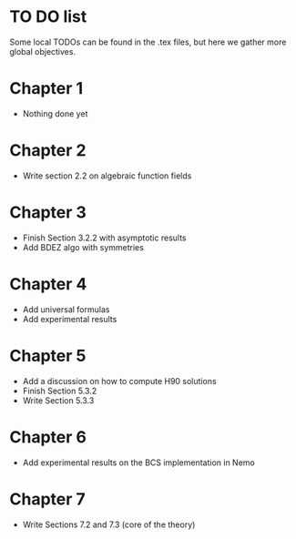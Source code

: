 TO DO list
==========

Some local TODOs can be found in the .tex files, but here we gather more global
objectives.

Chapter 1
=========

- Nothing done yet

Chapter 2
=========

- Write section 2.2 on algebraic function fields

Chapter 3
=========

- Finish Section 3.2.2 with asymptotic results
- Add BDEZ algo with symmetries

Chapter 4
=========

- Add universal formulas
- Add experimental results

Chapter 5
=========

- Add a discussion on how to compute H90 solutions
- Finish Section 5.3.2
- Write Section 5.3.3

Chapter 6
=========

- Add experimental results on the BCS implementation in Nemo

Chapter 7
=========

- Write Sections 7.2 and 7.3 (core of the theory)
